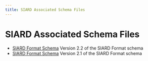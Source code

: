 ```yaml
---
title: SIARD Associated Schema Files
---
```

SIARD Associated Schema Files
=======================

- [SIARD Format Schema](./metadata.xsd)
  Version 2.2 of the SIARD Format schema
- [SIARD Format Schema](./metadata_2_1.xsd)
  Version 2.1 of the SIARD Format schema
